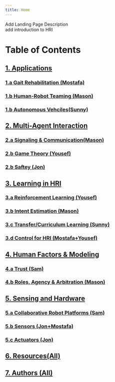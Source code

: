 ```yaml
---
title: Home
---
```


Add Landing Page Description \
add introduction to HRI

# Table of Contents
## [1. Applications](/Applications/Applications_Home.md) 
### [1.a Gait Rehabilitation (Mostafa)](/Applications/Gait_Rehab.md) 
### [1.b Human-Robot Teaming (Mason)](/Applications/HRT.md) 
### [1.b Autonomous Vehciles(Sunny)](/Applications/AV.md) 

## [2. Multi-Agent Interaction](/Multi_Agent_Interaction/Multi_Agent_Interaction_Home.md) 
### [2.a Signaling & Communication(Mason)](/Multi_Agent_Interaction/Signaling.md) 
### [2.b Game Theory (Yousef)](/Multi_Agent_Interaction/GT.md) 
### [2.b Saftey (Jon)](/Multi_Agent_Interaction/Saftey.md) 

## [3. Learning in HRI](/Learning/Learning_Home.md) 
### [3.a Reinforcement Learning (Yousef)](/Learning/RL.md) 
### [3.b Intent Estimation (Mason)](/Learning/Intent.md) 
### [3.c Transfer/Curriculum Learning (Sunny)](/Learning/Transfer.md) 
### [3.d Control for HRI (Mostafa+Yousef)](/Learning/Control.md) 

## [4. Human Factors & Modeling](/Human_Modeling/Human_Modeling_Home.md) 
### [4.a Trust (Sam)](/Human_Modeling/Trust.md) 
### [4.b Roles, Agency & Arbitration (Mason)](/Human_Modeling/Roles.md) 

## [5. Sensing and Hardware](/Sensing_And_Hardware/Sensing_And_Hardware_Home.md) 
### [5.a Collaborative Robot Platforms (Sam)](/Sensing_And_Hardware/Robots.md) 
### [5.b Sensors (Jon+Mostafa)](/Sensing_And_Hardware/Sensors.md) 
### [5.c Actuators (Jon)](/Sensing_And_Hardware/Actuators.md) 

## [6. Resources(All)](/Resources/Resources_Home.md) 
## [7. Authors (All)](/Authors/Authors_Home.md) 
